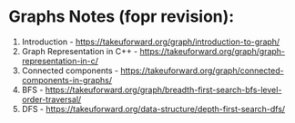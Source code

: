 # Graphs Notes (fopr revision):

1. Introduction - https://takeuforward.org/graph/introduction-to-graph/
2. Graph Representation in C++ - https://takeuforward.org/graph/graph-representation-in-c/
3. Connected components - https://takeuforward.org/graph/connected-components-in-graphs/
4. BFS - https://takeuforward.org/graph/breadth-first-search-bfs-level-order-traversal/
5. DFS - https://takeuforward.org/data-structure/depth-first-search-dfs/
